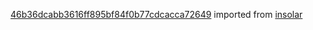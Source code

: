 [46b36dcabb3616ff895bf84f0b77cdcacca72649](https://github.com/insolar/insolar/commit/46b36dcabb3616ff895bf84f0b77cdcacca72649) imported from [insolar](https://github.com/insolar/insolar)
